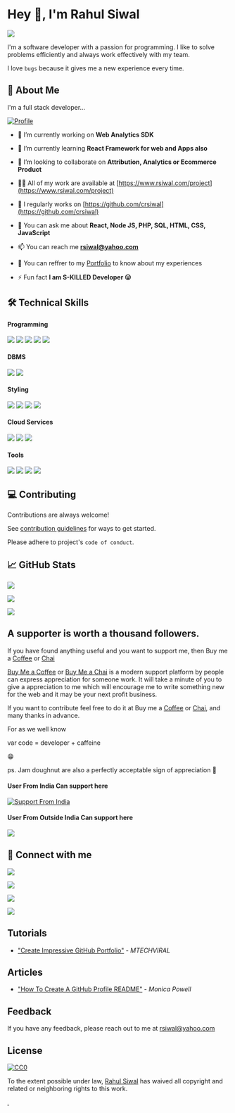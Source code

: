 
# Hey 👋, I'm Rahul Siwal

[![](https://komarev.com/ghpvc/?username=crsiwal&label=User+visited+my+profile&color=0e75b6&style=plastic)](https://github.com/crsiwal)

I'm a software developer with a passion for programming.
I like to solve problems efficiently and always work effectively with my team.

I love `bugs` because it gives me a new experience every time.

## 🚀 About Me

I'm a full stack developer...

[![Profile](https://github-profile-trophy.vercel.app/?username=crsiwal)](https://github.com/crsiwal)

- 🔭 I’m currently working on **Web Analytics SDK**

- 🌱 I’m currently learning **React Framework for web and Apps also**

- 👯 I’m looking to collaborate on **Attribution, Analytics or Ecommerce Product**

- 👨‍💻 All of my work are available at [https://www.rsiwal.com/project](https://www.rsiwal.com/project)

- 📝 I regularly works on [https://github.com/crsiwal](https://github.com/crsiwal)

- 💬 You can ask me about **React, Node JS, PHP, SQL, HTML, CSS, JavaScript**

- 📫 You can reach me **rsiwal@yahoo.com**

- 📄 You can reffrer to my [Portfolio](https://github.com/crsiwal) to know about my experiences 

- ⚡ Fun fact **I am S-KILLED Developer 😛**

## 🛠 Technical Skills

#### Programming

![](https://img.shields.io/badge/Code-NodeJS-informational?style=flat&logo=node.js&color=339933) ![](https://img.shields.io/badge/Code-React-informational?style=flat&logo=react&color=61DAFB) ![](https://img.shields.io/badge/Code-PHP-informational?style=flat&logo=react&color=474A8A) ![](https://img.shields.io/badge/Code-JavaScript-informational?style=flat&logo=JavaScript&color=F7DF1E) ![](https://img.shields.io/badge/Code-HTML5-informational?style=flat&logo=HTML5&color=E34F26)

#### DBMS

![](https://img.shields.io/badge/Database-PostgreSQL-informational?style=flat&logo=PostgreSQL&color=336791) ![](https://img.shields.io/badge/DBMS-BigQuery-informational?style=flat&logo=GoogleCloud&color=4285F4)

#### Styling

![](https://img.shields.io/badge/Style-tailwindcss-informational?style=flat&logo=tailwindcss&color=38bdf8) ![](https://img.shields.io/badge/Style-Bootstrap-informational?style=flat&logo=Bootstrap&color=7952B3) ![](https://img.shields.io/badge/Style-CSS3-informational?style=flat&logo=CSS3&color=1572B6) ![](https://img.shields.io/badge/Style-styled--components-informational?style=flat&logo=styled-components&color=DB7093)

#### Cloud Services
![](https://img.shields.io/badge/Cloud-GoogleCloud-informational?style=flat&logo=GoogleCloud&color=4285F4) ![](https://img.shields.io/badge/Cloud-AmazonAWS-informational?style=flat&logo=AmazonAWS&color=232F3E) ![](https://img.shields.io/badge/Cloud-AmazonS3-informational?style=flat&logo=AmazonS3&color=569A31)

#### Tools

![](https://img.shields.io/badge/Tools-NPM-informational?style=flat&logo=NPM&color=CB3837) ![](https://img.shields.io/badge/Tools-Heroku-informational?style=flat&logo=Heroku&color=430098) ![](https://img.shields.io/badge/Tools-Git-informational?style=flat&logo=Git&color=F05032) ![](https://img.shields.io/badge/Tools-GitHub-informational?style=flat&logo=GitHub&color=181717)

## 💻 Contributing

Contributions are always welcome!

See [contribution guidelines](contributing.md) for ways to get started.

Please adhere to project's `code of conduct`.

## 📈 GitHub Stats

[![](https://github-readme-stats.vercel.app/api/top-langs?username=crsiwal&show_icons=true&locale=en&layout=compact)](https://github.com/crsiwal)

[![](https://github-readme-stats.vercel.app/api?username=crsiwal)](https://github.com/crsiwal)

[![](https://github-readme-streak-stats.herokuapp.com/?user=crsiwal)](https://github.com/crsiwal)

## A supporter is worth a thousand followers.

If you have found anything useful and you want to support me, then Buy me a [Coffee](https://www.buymeacoffee.com/rsiwal) or [Chai](https://getmechai.vercel.app/link.html?vpa=rsiwal@upi&nm=Rahul+Siwal&amt=500)

[Buy Me a Coffee](https://www.buymeacoffee.com/rsiwal) or [Buy Me a Chai](https://getmechai.vercel.app/link.html?vpa=rsiwal@upi&nm=Rahul+Siwal&amt=500) is a modern support platform by people can express appreciation for someone work. It will take a minute of you to give a appreciation to me which will encourage me to write something new for the web and it may be your next profit business.

If you want to contribute feel free to do it at Buy me a [Coffee](https://www.buymeacoffee.com/rsiwal) or [Chai](https://getmechai.vercel.app/link.html?vpa=rsiwal@upi&nm=Rahul+Siwal&amt=500), and many thanks in advance.

For as we well know

var code = developer + caffeine

😁

ps. Jam doughnut are also a perfectly acceptable sign of appreciation 🍩

#### User From India Can support here

[![Support From India](https://i.ibb.co/Xkdj83y/image-2.png)](https://getmechai.vercel.app/link.html?vpa=rsiwal@upi&nm=Rahul+Siwal&amt=500)

#### User From Outside India Can support here

<a href="https://www.buymeacoffee.com/rsiwal"><img src="https://img.buymeacoffee.com/button-api/?text=Buy a coffee for me&emoji=&slug=rsiwal&button_colour=FF5F5F&font_colour=ffffff&font_family=Cookie&outline_colour=000000&coffee_colour=FFDD00" /></a>

## 🤝 Connect with me

[![](https://img.shields.io/badge/Profile-Twitter-1DA1F2?style=flat&logo=twitter&color=336791&logoColor=white)](https://twitter.com/rahulsiwal)

[![](https://img.shields.io/badge/Profile-Linkedin-0A66C2?style=flat&logo=linkedin&logoColor=white)](https://linkedin.com/in/rsiwal)

[![](https://img.shields.io/badge/Profile-Facebook-3b5998?style=flat&logo=facebook&logoColor=white)](https://fb.com/rsiwal)

[![](https://img.shields.io/badge/Profile-Instagram-3f729b?style=flat&logo=instagram&logoColor=white)](https://instagram.com/rahulsiwal)

## Tutorials

- ["Create Impressive GitHub Portfolio"](https://www.youtube.com/watch?v=dkE4mVhwMB4) - _MTECHVIRAL_

## Articles

- ["How To Create A GitHub Profile README"](https://www.aboutmonica.com/blog/how-to-create-a-github-profile-readme) - _Monica Powell_

## Feedback

If you have any feedback, please reach out to me at rsiwal@yahoo.com

## License

[![CC0](https://licensebuttons.net/p/zero/1.0/88x31.png)](https://creativecommons.org/publicdomain/zero/1.0/)

To the extent possible under law, [Rahul Siwal](https://github.com/crsiwal) has waived all copyright and related or neighboring rights to this work.

<a href="https://github.com/crsiwal">
  <img src="https://komarev.com/ghpvc/?username=crsiwal" width="0" height="0"/>
  <img src="https://komarev.com/ghpvc/?username=crsiwal" width="0" height="0"/>
</a>
